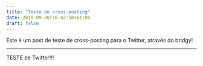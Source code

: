 ```yaml
---
title: "Teste de cross-posting"
date: 2019-09-30T16:42:50+01:00
draft: false
---
```


<!-- <article class="h-entry">
  <div class="e-content p-name">Teste de cross-posting.</div>

  <a class="u-url" href="https://paulopinto.xyz/2019/09/25/test2/">
    Published <time class="dt-published">2019-09-30 16:42:50</time>
  </a>
</article>
<br>

<article class="h-entry">
  <h1 class="p-name">Microformats are amazing</h1>
  <p>Published by <a class="p-author h-card" href="http://example.com">W. Developer</a>
     on <time class="dt-published" datetime="2013-06-13 12:00:00">13<sup>th</sup> June 2013</time></p>
 
  <p class="p-summary">In which I extoll the virtues of using microformats.</p>
 
  <div class="e-content">
    <p>Blah blah blah</p>
  </div>
</article> -->

<a href="https://brid.gy/publish/twitter"></a>

Este é um post de teste de cross-posting para o Twitter, através do bridgy! 
________
TESTE de Twitter!!!

